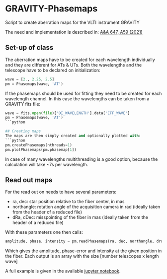 # GRAVITY-Phasemaps
Script to create aberration maps for the VLTI instrument GRAVITY

The need and implementation is described in: [A&A 647, A59 (2021)](https://www.aanda.org/articles/aa/pdf/2021/03/aa40208-20.pdf)


## Set-up of class
The aberration maps have to be created for each wavelength individually and they are different for ATs & UTs. Both the wavelengths and the telescope have to be declared on initialization:
```python
wave = [2., 2.25, 2.5]
pm = Phasemaps(wave, 'AT')
```
If the phasemaps should be used for fitting they need to be created for each wavelength channel. In this case the wavelengths can be taken from a GRAVITY fits file:
```python
wave = fits.open(file)['OI_WAVELENGTH'].data['EFF_WAVE']
pm = Phasemaps(wave, 'AT')
```python

## Creating maps
The maps are then simply created and optionally plotted with:
```python
pm.createPhasemaps(nthreads=1)
pm.plotPhasemaps(pm.phasemap[1])
```
In case of many wavelengths multithreading is a good option, because the calculation will take ~7s per wavelength.

## Read out maps
For the read out on needs to have several parameters:
- ra, dec: star position relative to the fiber center, in mas
- northangle: rotation angle of the acquisition camera in rad (ideally taken from the header of a reduced file)
- dRa, dDec: misspointing of the fiber in mas (ideally taken from the header of a reduced file)

With these parameters one then calls:
```python
amplitude, phase, intensity = pm.readPhasemaps(ra, dec, northangle, dra, ddec)
```
Which gives the amplitude, phase-error and intensity at the given position in the fiber. Each output is an array with the size [number telescopes x length wave]


A full example is given in the available [jupyter notebook](https://github.com/widmannf/GRAVITY-Phasemaps/blob/main/CreatePhasemaps.ipynb).
